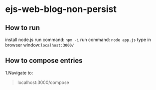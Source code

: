 # ejs-web-blog-non-persist

## How to run

install node.js
run command: `npm -i`
run command: `node app.js`
type in browser window:`localhost:3000/`

## How to compose entries
1.Navigate to:
>localhost:3000/compose
